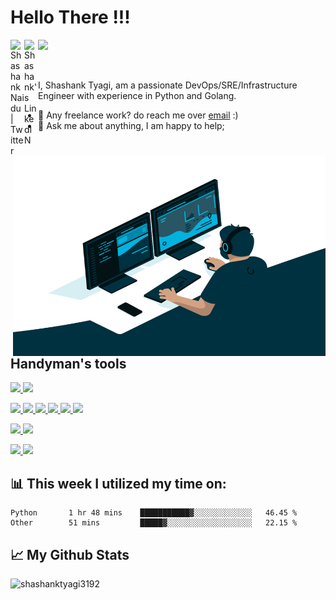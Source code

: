 # Hello There !!!

<a href="https://twitter.com/futureshashank">
  <img align="left" alt="Shashank Naidu | Twitter" width="22px" src="https://raw.githubusercontent.com/peterthehan/peterthehan/master/assets/twitter.svg" />
</a>
<a href="https://www.linkedin.com/in/shashank-tyagi/">
  <img align="left" alt="Shashank's LinkedIN" width="22px" src="https://raw.githubusercontent.com/peterthehan/peterthehan/master/assets/linkedin.svg" />
</a>

![](https://visitor-badge.glitch.me/badge?page_id=shashanktyagi3192.shashanktyagi3192)

<br />

I, Shashank Tyagi, am a passionate DevOps/SRE/Infrastructure Engineer with experience in Python and Golang.

<img align="right" alt="GIF" src="code.gif" width="500" height="320" />
  
- 💼 Any freelance work? do reach me over [email](mailto:tyagi3192@gmail.com) :)
- 💬 Ask me about anything, I am happy to help;

## Handyman's tools

 <p float="left">
  <a href="https://bit.ly/2W7a91W" target="_blank" >
    <img src="https://raw.githubusercontent.com/shashanktyagi3192/shashanktyagi3192/master/assets/do.gif"  height="75" />
  </a> 
  <a href="https://aws.amazon.com/" target="_blank" >
    <img src="https://raw.githubusercontent.com/shashanktyagi3192/shashanktyagi3192/master/assets/aws.gif"  height="75" />
  </a>
 </p>

<p float="left">
  <a href="https://www.docker.com/" target="_blank" >
    <img src="https://raw.githubusercontent.com/shashanktyagi3192/shashanktyagi3192/master/assets/docker.gif"  height="80" /> 
  </a>
  <a href="https://kubernetes.io/" target="_blank" >
    <img src="https://raw.githubusercontent.com/shashanktyagi3192/shashanktyagi3192/master/assets/k8s.gif"  height="75" />
  </a>
  <a href="https://docs.gitlab.com/ee/ci/" target="_blank" >
    <img src="https://raw.githubusercontent.com/shashanktyagi3192/shashanktyagi3192/master/assets/cicd.gif"  height="65" />
  </a>
  <a href="https://www.terraform.io/" target="_blank" >
    <img src="https://raw.githubusercontent.com/shashanktyagi3192/shashanktyagi3192/master/assets/terraform.gif" width="120" />
  </a>
  <a href="https://helm.sh/" target="_blank" >
    <img src="https://raw.githubusercontent.com/shashanktyagi3192/shashanktyagi3192/master/assets/helm.gif"  height="75" />
  </a>
    <a href="https://golang.org/" target="_blank" >
    <img src="https://raw.githubusercontent.com/shashanktyagi3192/shashanktyagi3192/master/assets/golang.gif"  height="90" />
  </a>

 </p>

 <p float="left">
  <a href="https://grafana.com/" target="_blank" >
    <img src="https://raw.githubusercontent.com/shashanktyagi3192/shashanktyagi3192/master/assets/grafana.gif" height="60" />
  </a>
  <a href="https://prometheus.io/" target="_blank" >
    <img src="https://raw.githubusercontent.com/shashanktyagi3192/shashanktyagi3192/master/assets/prometheus.gif" height="65" />
  </a>
</p>

  
 <p float="left">
  <a href="https://www.postgresql.org/" target="_blank" >
    <img src="https://raw.githubusercontent.com/shashanktyagi3192/shashanktyagi3192/master/assets/postgresql.gif" height="90" />
  </a>
  </a>
  <a href="https://www.mongodb.com/" target="_blank" >
    <img src="https://raw.githubusercontent.com/shashanktyagi3192/shashanktyagi3192/master/assets/mongo.gif" height="80" />
  </a>
</p>

## 📊 This week I utilized my time on:
<!--START_SECTION:waka-->

```text
Python       1 hr 48 mins    ███████████▓░░░░░░░░░░░░░   46.45 %
Other        51 mins         █████▓░░░░░░░░░░░░░░░░░░░   22.15 %
```

<!--END_SECTION:waka-->

## 📈 My Github Stats

<p align="left"> <img src="https://github-readme-stats.vercel.app/api?username=shashanktyagi3192&show_icons=true&theme=gotham" alt="shashanktyagi3192" />




